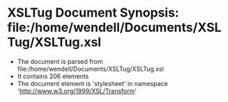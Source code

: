 

# XSLTug Document Synopsis: file:/home/wendell/Documents/XSLTug/XSLTug.xsl

* The document is parsed from file:/home/wendell/Documents/XSLTug/XSLTug.xsl
* It contains 206 elements
* The document element is 'stylesheet' in namespace 'http://www.w3.org/1999/XSL/Transform'
